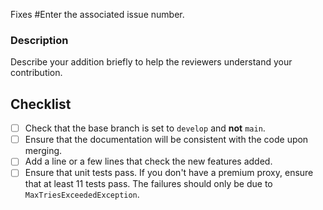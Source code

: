 Fixes #Enter the associated issue number.

### Description
Describe your addition briefly to help the reviewers understand your contribution.

## Checklist

- [ ] Check that the base branch is set to `develop` and **not** `main`.
- [ ] Ensure that the documentation will be consistent with the code upon merging.
- [ ] Add a line or a few lines that check the new features added.
- [ ] Ensure that unit tests pass.
        If you don't have a premium proxy, ensure that at least 11 tests pass.
        The failures should only be due to `MaxTriesExceededException`.